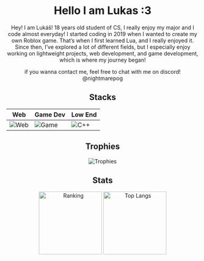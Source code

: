 <div align="center">
<h1>Hello I am Lukas :3</h1>

<div align="center">
<p>Hey! I am Lukáš! 18 years old student of CS, I really enjoy my major and I code almost everyday!
I started coding in 2019 when I wanted to create my own Roblox game. That’s when I first learned Lua, and I really enjoyed it. Since then, I’ve explored a lot of different fields, but I especially enjoy working on lightweight projects, web development, and game development, which is where my journey began!</p>
<p>if you wanna contact me, feel free to chat with me on discord! @nightmarepog</p>
</div>
<h2>Stacks</h2>

| Web | Game Dev | Low End |
|-----|----------|---------|
| ![Web](https://skillicons.dev/icons?i=html,css,js,ts,tailwind,react,nextjs&w=50&h=50) | ![Game](https://skillicons.dev/icons?i=godot,lua,blender,robloxstudio&w=50&h=50) | ![C++](https://skillicons.dev/icons?i=cpp,c&w=50&h=50) |

<h2>Trophies</h2>
  <img src="https://github-profile-trophy.vercel.app/?username=nightmarepog&theme=darkhub" alt="Trophies">
<h2>Stats</h2>
  <img src="https://github-readme-stats.vercel.app/api?username=NightmarePog&show_icons=true&theme=transparent" alt="Ranking" height="165">
  <img src="https://github-readme-stats.vercel.app/api/top-langs/?username=NightmarePog&layout=compact&theme=transparent&cache_seconds=3600" alt="Top Langs" height="165">
</div>

